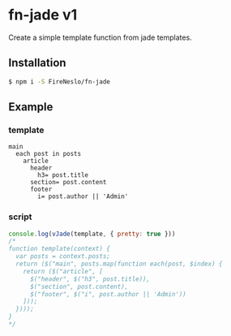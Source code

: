 # fn-jade v1

Create a simple template function from jade templates.

## Installation
```bash
$ npm i -S FireNeslo/fn-jade
```

## Example
### template
```jade
main
  each post in posts
    article
      header
        h3= post.title
      section= post.content
      footer
        i= post.author || 'Admin'
```
### script
```js
console.log(vJade(template, { pretty: true }))
/*
function template(context) {
  var posts = context.posts;
  return ($("main", posts.map(function each(post, $index) {
    return ($("article", [
      $("header", $("h3", post.title)),
      $("section", post.content),
      $("footer", $("i", post.author || 'Admin'))
    ]));
  })));
}
*/
```
